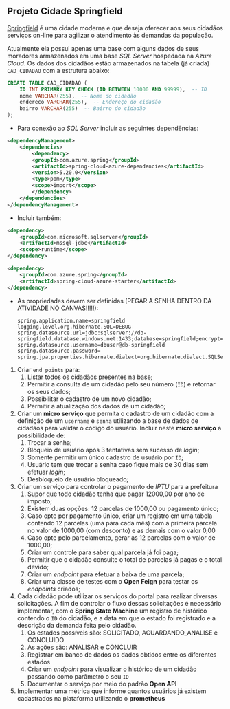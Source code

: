 ## Projeto Cidade Springfield

[Springfield](https://springfield-nj.us/about-springfield/) é uma cidade moderna e que deseja oferecer aos seus cidadãos serviços on-line para agilizar o atendimento às demandas da população.

Atualmente ela possui apenas uma base com alguns dados de seus moradores armazenados em uma base *SQL Server* hospedada na *Azure Cloud*. Os dados dos cidadãos estão armazenados na tabela (já criada) `CAD_CIDADAO` com a estrutura abaixo:

```sql
CREATE TABLE CAD_CIDADAO (
    ID INT PRIMARY KEY CHECK (ID BETWEEN 10000 AND 99999),  -- ID
    nome VARCHAR(255),  -- Nome do cidadão
    endereco VARCHAR(255),  -- Endereço do cidadão
    bairro VARCHAR(255)  -- Bairro do cidadão
);
```

- Para conexão ao *SQL Server* incluir as seguintes dependências:
```xml
<dependencyManagement>
    <dependencies>
        <dependency>
        <groupId>com.azure.spring</groupId>
        <artifactId>spring-cloud-azure-dependencies</artifactId>
        <version>5.20.0</version>
        <type>pom</type>
        <scope>import</scope>
        </dependency>
    </dependencies>
</dependencyManagement>
```
- Incluir também:
```xml
<dependency>
    <groupId>com.microsoft.sqlserver</groupId>
    <artifactId>mssql-jdbc</artifactId>
    <scope>runtime</scope>
</dependency>

<dependency>
    <groupId>com.azure.spring</groupId>
    <artifactId>spring-cloud-azure-starter</artifactId>
</dependency>
```
- As propriedades devem ser definidas (PEGAR A SENHA DENTRO DA ATIVIDADE NO CANVAS!!!!!):

    ```
    spring.application.name=springfield
    logging.level.org.hibernate.SQL=DEBUG
    spring.datasource.url=jdbc:sqlserver://db-springfield.database.windows.net:1433;database=springfield;encrypt=true;trustServerCertificate=false;hostNameInCertificate=*.database.windows.net;loginTimeout=30;
    spring.datasource.username=dbuser@db-springfield
    spring.datasource.password=
    spring.jpa.properties.hibernate.dialect=org.hibernate.dialect.SQLServer2016Dialect
    ```

1. Criar `end points` para:
    1. Listar todos os cidadãos presentes na base;
    1. Permitir a consulta de um cidadão pelo seu número (`ID`) e retornar os seus dados;
    1. Possibilitar o cadastro de um novo cidadão;
    1. Permitir a atualização dos dados de um cidadão;
2. Criar um **micro serviço** que permita o cadastro de um cidadão com a definição de um `username` e `senha` utilizando a base de dados de cidadãos para validar o código do usuário. Incluir neste **micro serviço** a possibilidade de:
    1. Trocar a senha;
    1. Bloqueio de usuário após 3 tentativas sem sucesso de *login*;
    1. Somente permitir um único cadastro de usuário por `ID`;
    1. Usuário tem que trocar a senha caso fique mais de 30 dias sem efetuar *login*;
    1. Desbloqueio de usuário bloqueado;
3. Criar um serviço para controlar o pagamento de *IPTU* para a prefeitura
    1. Supor que todo cidadão tenha que pagar 12000,00 por ano de imposto;
    1. Existem duas opções: 12 parcelas de 1000,00 ou pagamento único;
    1. Caso opte por pagamento único, criar um registro em uma tabela contendo 12 parcelas (uma para cada mês) com a primeira parcela no valor de 1000,00 (com desconto) e as demais com o valor 0,00
    1. Caso opte pelo parcelamento, gerar as 12 parcelas com o valor de 1000,00;
    1. Criar um controle para saber qual parcela já foi paga;
    1. Permitir que o cidadão consulte o total de parcelas já pagas e o total devido;
    1. Criar um *endpoint* para efetuar a baixa de uma parcela;
    1. Criar uma classe de testes com o **Open Feign** para testar os *endpoints* criados;
4. Cada cidadão pode utilizar os serviços do portal para realizar diversas solicitações. A fim de controlar o fluxo dessas solicitações é necessário implementar, com o **Spring State Machine** um registro de histórico contendo o `ID` do cidadão, e a data em que o estado foi registrado e a descrição da demanda feita pelo cidadão.
    1. Os estados possíveis são: SOLICITADO, AGUARDANDO_ANALISE e CONCLUIDO
    1. As ações são: ANALISAR e CONCLUIR
    1. Registrar em banco de dados os dados obtidos entre os diferentes estados
    1. Criar um *endpoint* para visualizar o histórico de um cidadão passando como parâmetro o seu `ID`
    1. Documentar o serviço por meio do padrão **Open API**
5. Implementar uma métrica que informe quantos usuários já existem cadastrados na plataforma utilizando o **prometheus**